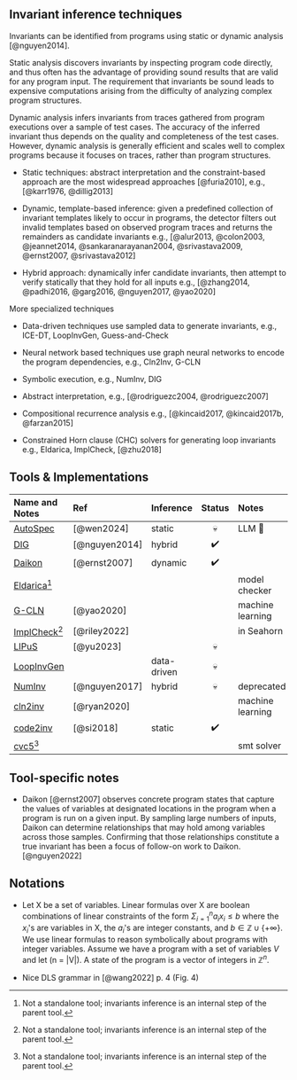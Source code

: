 ## Invariant inference techniques

Invariants can be identified from programs using static or dynamic analysis [@nguyen2014].

Static analysis discovers invariants by inspecting program code directly, and
thus often has the advantage of providing sound results that are valid for any
program input. The requirement that invariants be sound leads to expensive
computations arising from the difficulty of analyzing complex program
structures.

Dynamic analysis infers invariants from traces gathered from program executions
over a sample of test cases. The accuracy of the inferred invariant thus depends
on the quality and completeness of the test cases. However, dynamic analysis is
generally efficient and scales well to complex programs because it focuses on
traces, rather than program structures.

- Static techniques: abstract interpretation and the constraint-based approach
  are the most widespread approaches [@furia2010], e.g., [@karr1976, @dillig2013]

- Dynamic, template-based inference: given a predefined collection of
  invariant templates likely to occur in programs, the detector filters out
  invalid templates based on observed program traces and returns the remainders
  as candidate invariants
  e.g., [@alur2013, @colon2003, @jeannet2014, @sankaranarayanan2004,
  @srivastava2009, @ernst2007, @srivastava2012]

- Hybrid approach: dynamically infer candidate invariants, then attempt to
  verify statically that they hold for all inputs
  e.g., [@zhang2014, @padhi2016, @garg2016, @nguyen2017, @yao2020]

More specialized techniques

- Data-driven techniques use sampled data to generate invariants, 
  e.g., ICE-DT, LoopInvGen, Guess-and-Check

- Neural network based techniques use graph neural networks to encode 
  the program dependencies, e.g., Cln2Inv, G-CLN

- Symbolic execution, 
  e.g., NumInv, DIG

- Abstract interpretation, 
  e.g., [@rodriguezc2004, @rodriguezc2007] 

- Compositional recurrence analysis 
  e.g., [@kincaid2017, @kincaid2017b, @farzan2015]

- Constrained Horn clause (CHC) solvers for generating loop invariants
  e.g., Eldarica, ImplCheck, [@zhu2018]
  

## Tools & Implementations

| Name and Notes           | Ref           | Inference   | Status | Notes            |
|:-------------------------|:--------------|:------------|:------:|:-----------------|
| [AutoSpec][AUTOSPEC]     | [@wen2024]    | static      |   💀   | LLM 🤮           |
| [DIG][DIG]               | [@nguyen2014] | hybrid      |   ✔️   |                  |
| [Daikon][DAIKON]         | [@ernst2007]  | dynamic     |   ✔️   |                  |
| [Eldarica][ELDERICA][^1] |               |             |        | model checker    |
| [G-CLN][G-CLN]           | [@yao2020]    |             |        | machine learning |
| [ImplCheck][IMPLC][^1]   | [@riley2022]  |             |        | in Seahorn       |
| [LIPuS][LIPUS]           | [@yu2023]     |             |   💀   |                  |
| [LoopInvGen][LOOPINV]    |               | data-driven |   💀   |                  |
| [NumInv][NUMINV]         | [@nguyen2017] | hybrid      |   💀   | deprecated       |
| [cln2inv][CLN2]          | [@ryan2020]   |             |        | machine learning |
| [code2inv][CODE2]        | [@si2018]     | static      |   ✔️   |                  |
| [cvc5][CVC5][^1]         |               |             |        | smt solver       |


## Tool-specific notes

* Daikon [@ernst2007] observes concrete program states that capture the values
  of variables at designated locations in the program when a program is run on a
  given input. By sampling large numbers of inputs, Daikon can determine
  relationships that may hold among variables across those samples. Confirming
  that those relationships constitute a true invariant has been a focus of
  follow-on work to Daikon. [@nguyen2022]


## Notations

- Let X be a set of variables. 
  Linear formulas over X are boolean combinations of linear constraints of the form 
  $\Sigma^n_{i=1} a_i x_i \leq b$ where the $x_i$'s are variables in X, the $a_i$'s are integer constants, and
  $b \in \mathbb{Z} \cup \{ + \infty \}$.
  We use linear formulas to reason symbolically about programs with integer variables. 
  Assume we have a program with a set of variables $V$ and let \(n = |V|\). 
  A state of the program is a vector of integers in $\mathbb{Z}^n$.

- Nice DLS grammar in [@wang2022] p. 4 (Fig. 4)



[NUMINV]: https://github.com/dynaroars/numinv
[G-CLN]: https://github.com/jyao15/G-CLN
[CLN2]: https://github.com/gryan11/cln2inv.git
[CODE2]: https://github.com/PL-ML/code2inv.git
[CVC5]: https://github.com/cvc5/cvc5
[ELDERICA]: https://github.com/uuverifiers/eldarica
[LIPUS]: https://github.com/Santiago-Yu/LIPuS
[IMPLC]: https://github.com/grigoryfedyukovich/aeval.git
[AUTOSPEC]: https://sites.google.com/view/autospecification
[DAIKON]: https://plse.cs.washington.edu/daikon
[DIG]: https://github.com/dynaroars/dig
[LOOPINV]: https://github.com/SaswatPadhi/LoopInvGen

[^1]: Not a standalone tool; invariants inference is an internal step of the parent tool.

